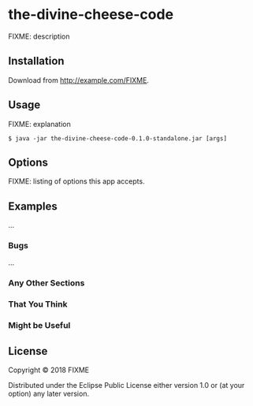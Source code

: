 # the-divine-cheese-code

FIXME: description

## Installation

Download from http://example.com/FIXME.

## Usage

FIXME: explanation

    $ java -jar the-divine-cheese-code-0.1.0-standalone.jar [args]

## Options

FIXME: listing of options this app accepts.

## Examples

...

### Bugs

...

### Any Other Sections
### That You Think
### Might be Useful

## License

Copyright © 2018 FIXME

Distributed under the Eclipse Public License either version 1.0 or (at
your option) any later version.
